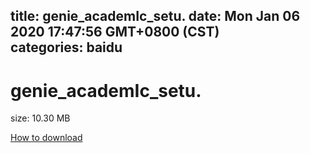 
title: genie_academIc_setu.
date: Mon Jan 06 2020 17:47:56 GMT+0800 (CST)    
categories: baidu
---

# genie_academIc_setu.
size: 10.30 MB
 
 

[How to download](https://bpcam.bemobtrk.com/go/2ceec3aa-1ca2-46d6-b9ff-aaa5c184517c?jno=1449)